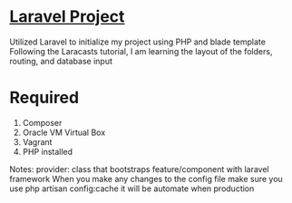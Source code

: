 # [Laravel Project](https://laracasts.com/series/laravel-from-scratch-2018)

Utilized Laravel to initialize my project using PHP and blade template
Following the Laracasts tutorial, I am learning the layout of the folders, routing, and database input

# Required

1. Composer
2. Oracle VM Virtual Box
3. Vagrant
4. PHP installed

Notes: provider: class that bootstraps feature/component with laravel framework
When you make any changes to the config file make sure you use php artisan config:cache it will be automate when production
